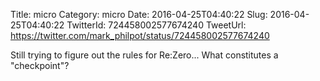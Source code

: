 Title: micro
Category: micro
Date: 2016-04-25T04:40:22
Slug: 2016-04-25T04:40:22
TwitterId: 724458002577674240
TweetUrl: https://twitter.com/mark_philpot/status/724458002577674240

Still trying to figure out the rules for Re:Zero... What constitutes a "checkpoint"?